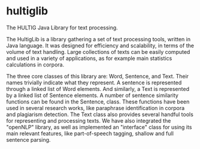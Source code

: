 # hultiglib
The HULTIG Java Library for text processing.

The HultigLib is a library gathering a set of text processing tools, written in Java language. It was designed for efficiency and scalability, in terms of the volume of text handling. Large collections of texts can be easily computed and used in a variety of applications, as for example main statistics calculations in corpora.

The three core classes of this library are: Word, Sentence, and Text. Their names trivially indicate what they represent. A sentence is represented through a linked list of Word elements. And similarly, a Text is represented by a linked list of Sentence elements. A number of sentence similarity functions can be found in the Sentence, class. These functions have been used in several research works, like paraphrase identification in corpora and plagiarism detection. The Text class also provides several handful tools for representing and processing texts. We have also integrated the "openNLP" library, as well as implemented an "interface" class for using its main relevant features, like part-of-speech tagging, shallow and full sentence parsing.
